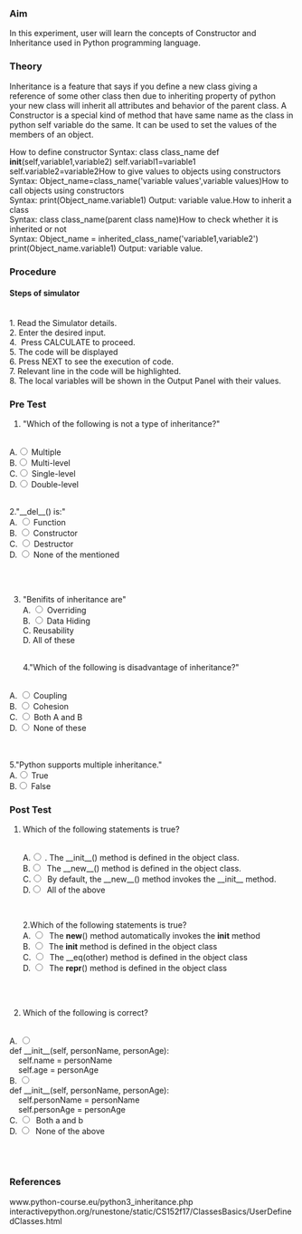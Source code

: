 ### Aim

In this experiment, user will learn the concepts of Constructor and Inheritance used in Python programming language.

### Theory

Inheritance is a feature that says if you define a new class giving a reference of some other class then due to inheriting property of python your new class will inherit all attributes and behavior of the parent class.
A Constructor is a special kind of method that have same name as the class in python self variable do the same. It can be used to set the values of the members of an object.

How to define constructor
Syntax:
class class_name
def __init__(self,variable1,variable2)
self.variabl1=variable1
self.variable2=variable2How to give values to objects using constructors
<br>
Syntax:
Object_name=class_name('variable values',variable values)How to call objects using constructors
<br>
Syntax:
print(Object_name.variable1)
Output: variable value.How to inherit a class
<br>
Syntax:
class class_name(parent class name)How to check whether it is inherited or not
<br>
Syntax:
Object_name = inherited_class_name('variable1,variable2')
print(Object_name.variable1)
Output: variable value.

### Procedure

 <h4>Steps of simulator </h4><br>
                        1.&nbsp;Read the Simulator details.<br>
                        2.&nbsp;Enter the desired input.<br>
                        4.&nbsp; Press CALCULATE to proceed. <br>
                        5.&nbsp;The code will be displayed <br>
                        6.&nbsp;Press NEXT to see the execution of code. <br>
                        7.&nbsp;Relevant line in the code will be highlighted.<br>
                        8.&nbsp;The local variables will be shown in the Output Panel with their values.<br>

### Pre Test

1. "Which of the following is not a type of inheritance?"

 <br>
                        A.<input type="radio" name="but" id="rb11" onclick="click1();">&nbsp;Multiple
                        <br>
                        B.<input type="radio" name="but" id="rb12" onclick="click1();">&nbsp;Multi-level
                        <br>
                        C.<input type="radio" name="but" id="rb13" onclick="click1();">&nbsp;Single-level
                        <br>
                        D.<input type="radio" name="but" id="rb14" onclick="click1();">&nbsp;Double-level
                        <br>
                        <p id = "p1"></p>
                        <br>
 2."__del__() is:"
                        <br>
                        A. <input type="radio" name="but2" id="rb21" onclick="click2();">&nbsp;Function
                        <br>
                        B. <input type="radio" name="but2" id="rb22" onclick="click2();">&nbsp;Constructor
                        <br>
                        C. <input type="radio" name="but2" id="rb23" onclick="click2();">&nbsp;Destructor
                        <br>
                        D. <input type="radio" name="but2" id="rb24" onclick="click2();">&nbsp;None of the mentioned
                        <br><br>
                        <p id = "p2"></p>
                        <br>
 
3.  "Benifits of inheritance are"
                        <br>
                        A. <input type="radio" name="but4" id="rb41" onclick="click4();">&nbsp;Overriding
                        <br>
                        B. <input type="radio" name="but4" id="rb42" onclick="click4();">&nbsp;Data Hiding
                        <br>
                        C. Reusability
                        <br>
                        D. All of these
                        <br>
                        <p id = "p4"></p>
                        <br>
4."Which of the following is disadvantage of inheritance?"
<br>
                        A. <input type="radio" name="but3" id="rb31" onclick="click3();">&nbsp;Coupling
                        <br>
                        B. <input type="radio" name="but3" id="rb32" onclick="click3();">&nbsp;Cohesion
                        <br>
                        C. <input type="radio" name="but3" id="rb33" onclick="click3();">&nbsp;Both A and B
 <br>
                        D. <input type="radio" name="but3" id="rb34" onclick="click3();">&nbsp;None of these
                         <br><br>
                        <p id = "p3"></p>
                        <br>
5."Python supports multiple inheritance."
 <br>
                        A.<input type="radio" name="but" id="rb11" onclick="click1();">&nbsp;True
                        <br>
                        B.<input type="radio" name="but" id="rb12" onclick="click1();">&nbsp;False
                        <br>

### Post Test

1.  Which of the following statements is true?

    <br>
    A.<input type="radio" name="but" id="rb11" onclick="click1();">&nbsp;. The __init__() method is defined in the object class.
    <br>
    B.<input type="radio" name="but" id="rb12" onclick="click1();">&nbsp; The __new__() method is defined in the object class.
    <br>
    C.<input type="radio" name="but" id="rb13" onclick="click1();">&nbsp; By default, the __new__() method invokes the __init__ method.
    <br>
    D.<input type="radio" name="but" id="rb14" onclick="click1();">&nbsp; All of the above

    <br>
    <p id = "p1"></p>
    <br>

    2.Which of the following statements is true?
    <br>
    A. <input type="radio" name="but2" id="rb21" onclick="click2();">&nbsp; The __new__() method automatically invokes the __init__ method
    <br>
    B. <input type="radio" name="but2" id="rb22" onclick="click2();">&nbsp; The __init__ method is defined in the object class
    <br>
    C. <input type="radio" name="but2" id="rb23" onclick="click2();">&nbsp; The __eq(other) method is defined in the object class
    <br>
    D. <input type="radio" name="but2" id="rb24" onclick="click2();">&nbsp; The __repr__() method is defined in the object class
    <br><br>
    <p id = "p2"></p>
    <br>

3.  Which of the following is correct?

<br>
A. <input type="radio" name="but4" id="rb41" onclick="click4();">&nbsp; <br>def __init__(self, personName, personAge):<br>
&nbsp;&nbsp;&nbsp;&nbsp;self.name = personName<br>
&nbsp;&nbsp;&nbsp;&nbsp;self.age = personAge 
<br>
B. <input type="radio" name="but4" id="rb42" onclick="click4();">&nbsp; <br>def __init__(self, personName, personAge):<br>
&nbsp;&nbsp;&nbsp;&nbsp;self.personName = personName<br>
&nbsp;&nbsp;&nbsp;&nbsp;self.personAge = personAge
<br>
C. <input type="radio" name="but4" id="rb43" onclick="click4();">&nbsp; Both a and b 
<br>
D. <input type="radio" name="but4" id="rb44" onclick="click4();">&nbsp; None of the above
<br><br>
<p id = "p4"></p>
<br>


### References

<p style="font-size:100%; margin-top:2%">
                    www.python-course.eu/python3_inheritance.php <br>
                    interactivepython.org/runestone/static/CS152f17/ClassesBasics/UserDefinedClasses.html
